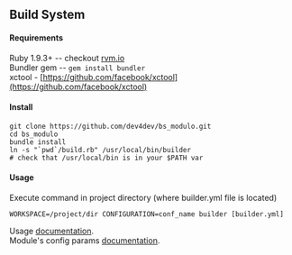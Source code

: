 ## Build System

#### Requirements
Ruby 1.9.3+ --  checkout [rvm.io](https://rvm.io/)  
Bundler gem -- `gem install bundler`  
xctool - [https://github.com/facebook/xctool](https://github.com/facebook/xctool)

#### Install

	git clone https://github.com/dev4dev/bs_modulo.git
	cd bs_modulo
	bundle install
	ln -s "`pwd`/build.rb" /usr/local/bin/builder
	# check that /usr/local/bin is in your $PATH var

#### Usage
Execute command in project directory (where builder.yml file is located)

	WORKSPACE=/project/dir CONFIGURATION=conf_name builder [builder.yml]

Usage [documentation](https://github.com/dev4dev/bs_modulo/blob/master/docs/USAGE.md).  
Module's config params [documentation](https://github.com/dev4dev/bs_modulo/blob/master/docs/CONFIGURATION.md).

